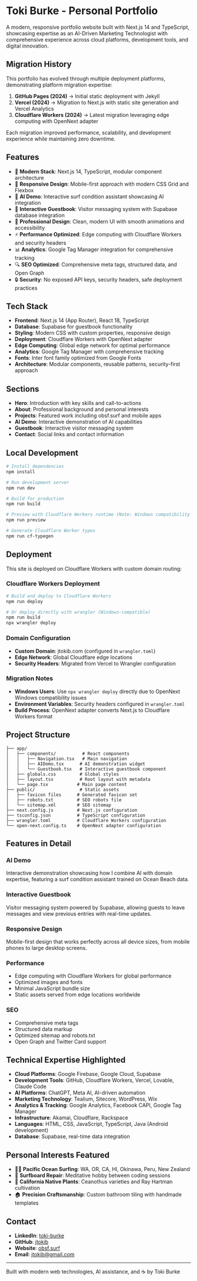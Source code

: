 # Toki Burke - Personal Portfolio

A modern, responsive portfolio website built with Next.js 14 and TypeScript, showcasing expertise as an AI-Driven Marketing Technologist with comprehensive experience across cloud platforms, development tools, and digital innovation.

## Migration History

This portfolio has evolved through multiple deployment platforms, demonstrating platform migration expertise:

1. **GitHub Pages (2024)** → Initial static deployment with Jekyll
2. **Vercel (2024)** → Migration to Next.js with static site generation and Vercel Analytics
3. **Cloudflare Workers (2024)** → Latest migration leveraging edge computing with OpenNext adapter

Each migration improved performance, scalability, and development experience while maintaining zero downtime.

## Features

- 🚀 **Modern Stack**: Next.js 14, TypeScript, modular component architecture
- 📱 **Responsive Design**: Mobile-first approach with modern CSS Grid and Flexbox
- 🤖 **AI Demo**: Interactive surf condition assistant showcasing AI integration
- 📝 **Interactive Guestbook**: Visitor messaging system with Supabase database integration
- 🎨 **Professional Design**: Clean, modern UI with smooth animations and accessibility
- ⚡ **Performance Optimized**: Edge computing with Cloudflare Workers and security headers
- 📊 **Analytics**: Google Tag Manager integration for comprehensive tracking
- 🔍 **SEO Optimized**: Comprehensive meta tags, structured data, and Open Graph
- 🔒 **Security**: No exposed API keys, security headers, safe deployment practices

## Tech Stack

- **Frontend**: Next.js 14 (App Router), React 18, TypeScript
- **Database**: Supabase for guestbook functionality
- **Styling**: Modern CSS with custom properties, responsive design
- **Deployment**: Cloudflare Workers with OpenNext adapter
- **Edge Computing**: Global edge network for optimal performance
- **Analytics**: Google Tag Manager with comprehensive tracking
- **Fonts**: Inter font family optimized from Google Fonts
- **Architecture**: Modular components, reusable patterns, security-first approach

## Sections

- **Hero**: Introduction with key skills and call-to-actions
- **About**: Professional background and personal interests
- **Projects**: Featured work including obsf.surf and mobile apps
- **AI Demo**: Interactive demonstration of AI capabilities
- **Guestbook**: Interactive visitor messaging system
- **Contact**: Social links and contact information

## Local Development

```bash
# Install dependencies
npm install

# Run development server
npm run dev

# Build for production
npm run build

# Preview with Cloudflare Workers runtime (Note: Windows compatibility issues)
npm run preview

# Generate Cloudflare Worker types
npm run cf-typegen
```

## Deployment

This site is deployed on Cloudflare Workers with custom domain routing:

### Cloudflare Workers Deployment
```bash
# Build and deploy to Cloudflare Workers
npm run deploy

# Or deploy directly with wrangler (Windows-compatible)
npm run build
npx wrangler deploy
```

### Domain Configuration
- **Custom Domain**: jtokib.com (configured in `wrangler.toml`)
- **Edge Network**: Global Cloudflare edge locations
- **Security Headers**: Migrated from Vercel to Wrangler configuration

### Migration Notes
- **Windows Users**: Use `npx wrangler deploy` directly due to OpenNext Windows compatibility issues
- **Environment Variables**: Security headers configured in `wrangler.toml`
- **Build Process**: OpenNext adapter converts Next.js to Cloudflare Workers format

## Project Structure

```
├── app/
│   ├── components/          # React components
│   │   ├── Navigation.tsx   # Main navigation
│   │   ├── AIDemo.tsx      # AI demonstration widget
│   │   └── Guestbook.tsx   # Interactive guestbook component
│   ├── globals.css         # Global styles
│   ├── layout.tsx          # Root layout with metadata
│   └── page.tsx           # Main page content
├── public/                 # Static assets
│   ├── favicon files      # Generated favicon set
│   ├── robots.txt         # SEO robots file
│   └── sitemap.xml        # SEO sitemap
├── next.config.js         # Next.js configuration
├── tsconfig.json          # TypeScript configuration
├── wrangler.toml          # Cloudflare Workers configuration
└── open-next.config.ts    # OpenNext adapter configuration
```

## Features in Detail

### AI Demo
Interactive demonstration showcasing how I combine AI with domain expertise, featuring a surf condition assistant trained on Ocean Beach data.

### Interactive Guestbook
Visitor messaging system powered by Supabase, allowing guests to leave messages and view previous entries with real-time updates.

### Responsive Design
Mobile-first design that works perfectly across all device sizes, from mobile phones to large desktop screens.

### Performance
- Edge computing with Cloudflare Workers for global performance
- Optimized images and fonts
- Minimal JavaScript bundle size
- Static assets served from edge locations worldwide

### SEO
- Comprehensive meta tags
- Structured data markup
- Optimized sitemap and robots.txt
- Open Graph and Twitter Card support

## Technical Expertise Highlighted

- **Cloud Platforms**: Google Firebase, Google Cloud, Supabase
- **Development Tools**: GitHub, Cloudflare Workers, Vercel, Lovable, Claude Code
- **AI Platforms**: ChatGPT, Meta AI, AI-driven automation
- **Marketing Technology**: Tealium, Sitecore, WordPress, Wix
- **Analytics & Tracking**: Google Analytics, Facebook CAPI, Google Tag Manager
- **Infrastructure**: Akamai, Cloudflare, Rackspace
- **Languages**: HTML, CSS, JavaScript, TypeScript, Java (Android development)
- **Database**: Supabase, real-time data integration

## Personal Interests Featured

- 🏄‍♂️ **Pacific Ocean Surfing**: WA, OR, CA, HI, Okinawa, Peru, New Zealand
- 🔧 **Surfboard Repair**: Meditative hobby between coding sessions
- 🌿 **California Native Plants**: Ceanothus varieties and Ray Hartman cultivation
- 🏠 **Precision Craftsmanship**: Custom bathroom tiling with handmade templates

## Contact

- **LinkedIn**: [toki-burke](https://www.linkedin.com/in/toki-burke)
- **GitHub**: [jtokib](https://github.com/jtokib)
- **Website**: [obsf.surf](https://obsf.surf)
- **Email**: jtokib@gmail.com

---

Built with modern web technologies, AI assistance, and ☕ by Toki Burke
